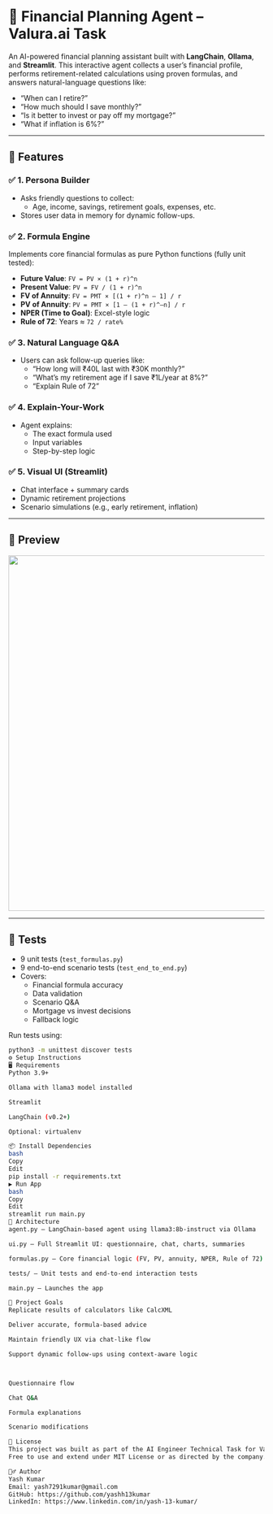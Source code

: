 # 🧠 Financial Planning Agent – Valura.ai Task

An AI-powered financial planning assistant built with **LangChain**, **Ollama**, and **Streamlit**. This interactive agent collects a user’s financial profile, performs retirement-related calculations using proven formulas, and answers natural-language questions like:

- “When can I retire?”
- “How much should I save monthly?”
- “Is it better to invest or pay off my mortgage?”
- “What if inflation is 6%?”

---

## 🚀 Features

### ✅ 1. Persona Builder
- Asks friendly questions to collect:
  - Age, income, savings, retirement goals, expenses, etc.
- Stores user data in memory for dynamic follow-ups.

### ✅ 2. Formula Engine
Implements core financial formulas as pure Python functions (fully unit tested):
- **Future Value**: `FV = PV × (1 + r)^n`
- **Present Value**: `PV = FV / (1 + r)^n`
- **FV of Annuity**: `FV = PMT × [(1 + r)^n – 1] / r`
- **PV of Annuity**: `PV = PMT × [1 – (1 + r)^–n] / r`
- **NPER (Time to Goal)**: Excel-style logic
- **Rule of 72**: Years ≈ `72 / rate%`

### ✅ 3. Natural Language Q&A
- Users can ask follow-up queries like:
  - “How long will ₹40L last with ₹30K monthly?”
  - “What’s my retirement age if I save ₹1L/year at 8%?”
  - “Explain Rule of 72”

### ✅ 4. Explain-Your-Work
- Agent explains:
  - The exact formula used
  - Input variables
  - Step-by-step logic

### ✅ 5. Visual UI (Streamlit)
- Chat interface + summary cards
- Dynamic retirement projections
- Scenario simulations (e.g., early retirement, inflation)

---

## 📸 Preview

<img src="https://drive.google.com/file/d/1piYK-_cz2xxFBmfXTYv4j7AuWTIgQR-r/view?usp=sharing" width="700"/>

---

## 🧪 Tests

- 9 unit tests (`test_formulas.py`)
- 9 end-to-end scenario tests (`test_end_to_end.py`)
- Covers:
  - Financial formula accuracy
  - Data validation
  - Scenario Q&A
  - Mortgage vs invest decisions
  - Fallback logic

Run tests using:
```bash
python3 -m unittest discover tests
⚙️ Setup Instructions
🖥 Requirements
Python 3.9+

Ollama with llama3 model installed

Streamlit

LangChain (v0.2+)

Optional: virtualenv

📦 Install Dependencies
bash
Copy
Edit
pip install -r requirements.txt
▶️ Run App
bash
Copy
Edit
streamlit run main.py
🧠 Architecture
agent.py – LangChain-based agent using llama3:8b-instruct via Ollama

ui.py – Full Streamlit UI: questionnaire, chat, charts, summaries

formulas.py – Core financial logic (FV, PV, annuity, NPER, Rule of 72)

tests/ – Unit tests and end-to-end interaction tests

main.py – Launches the app

🎯 Project Goals
Replicate results of calculators like CalcXML

Deliver accurate, formula-based advice

Maintain friendly UX via chat-like flow

Support dynamic follow-ups using context-aware logic



Questionnaire flow

Chat Q&A

Formula explanations

Scenario modifications

📝 License
This project was built as part of the AI Engineer Technical Task for Valura.ai.
Free to use and extend under MIT License or as directed by the company.

🙋‍♂️ Author
Yash Kumar
Email: yash7291kumar@gmail.com
GitHub: https://github.com/yashh13kumar
LinkedIn: https://www.linkedin.com/in/yash-13-kumar/
